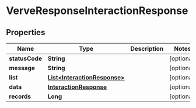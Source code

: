 
# VerveResponseInteractionResponse

## Properties
Name | Type | Description | Notes
------------ | ------------- | ------------- | -------------
**statusCode** | **String** |  |  [optional]
**message** | **String** |  |  [optional]
**list** | [**List&lt;InteractionResponse&gt;**](InteractionResponse.md) |  |  [optional]
**data** | [**InteractionResponse**](InteractionResponse.md) |  |  [optional]
**records** | **Long** |  |  [optional]



